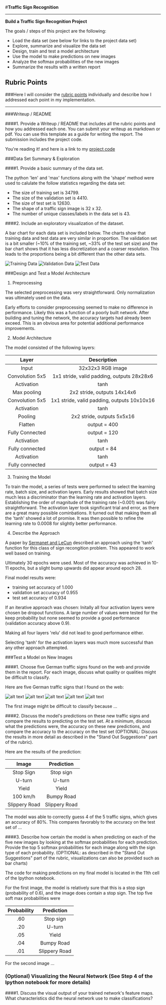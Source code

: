 #**Traffic Sign Recognition** 

---

**Build a Traffic Sign Recognition Project**

The goals / steps of this project are the following:
* Load the data set (see below for links to the project data set)
* Explore, summarize and visualize the data set
* Design, train and test a model architecture
* Use the model to make predictions on new images
* Analyze the softmax probabilities of the new images
* Summarize the results with a written report


[//]: # (Image References)

[image1]: ./writeup_images/bar_training_data.png "Training Data Visualizaton"
[image2]: ./writeup_images/bar_validation_data.png "Validation Data Visualizaton"
[image3]: ./writeup_images/bar_test_data.png "Test Data Visualizaton"
[image4]: ./Sign_images/speed20.png "Traffic Sign 1"
[image5]: ./Sign_images/speed30.png "Traffic Sign 2"
[image6]: ./Sign_images/speed50.png "Traffic Sign 3"
[image7]: ./Sign_images/speed60.png "Traffic Sign 4"
[image8]: ./Sign_images/speed70.png "Traffic Sign 5"
[image9]: ./writeup_images/im1_softmax.png "Sign 1 Softmax Probabilities"
[image10]: ./writeup_images/im2_softmax.png "Sign 2 Softmax Probabilities"
[image11]: ./writeup_images/im3_softmax.png "Sign 3 Softmax Probabilities"
[image12]: ./writeup_images/im4_softmax.png "Sign 4 Softmax Probabilities"
[image13]: ./writeup_images/im5_softmax.png "Sign 5 Softmax Probabilities"

## Rubric Points
###Here I will consider the [rubric points](https://review.udacity.com/#!/rubrics/481/view) individually and describe how I addressed each point in my implementation.  

---
###Writeup / README

####1. Provide a Writeup / README that includes all the rubric points and how you addressed each one. You can submit your writeup as markdown or pdf. You can use this template as a guide for writing the report. The submission includes the project code.

You're reading it! and here is a link to my [project code](https://github.com/udacity/CarND-Traffic-Sign-Classifier-Project/blob/master/Traffic_Sign_Classifier.ipynb)

###Data Set Summary & Exploration

####1. Provide a basic summary of the data set.

The python 'len' and 'max' functions along with the 'shape' method were used to calulate the follow statistics regarding the data set:

* The size of training set is 34799.
* The size of the validation set is 4410.
* The size of test set is 12630.
* The shape of a traffic sign image is 32 x 32.
* The number of unique classes/labels in the data set is 43.

####2. Include an exploratory visualization of the dataset.

A bar chart for each data set is included below. The charts show that training data and test data are very similar in proportion. The validation set is a bit smaller (~10% of the training set, ~33% of the test set size) and the bar chart shows that it has less discretization and a coarser resolution. This leads to the proportions being a bit different than the other data sets. 

![Training Data][image1]
![Validation Data][image2]
![Test Data][image3]

###Design and Test a Model Architecture

1. Preprocessing

The selected preprocessing was very straightforward. Only normalization was ultimately used on the data. 

Early efforts to consider preprocessing seemed to make no difference in performance. Likely this was a function of a poorly built network. After building and tuning the network, the accuracy targets had already been exceed. This is an obvious area for potential additional performance improvements. 

2. Model Architecture

The model consisted of the following layers:

| Layer         		|     Description	        					| 
|:---------------------:|:---------------------------------------------:| 
| Input         		| 32x32x3 RGB image   							| 
| Convolution 5x5     	| 1x1 stride, valid padding, outputs 28x28x6 	|
| Activation			| tanh											|
| Max pooling	      	| 2x2 stride,  outputs 14x14x6 				 	|
| Convolution 5x5	    | 1x1 stride, valid padding, outputs 10x10x16 	|
| Activation			| tanh											|
| Pooling				| 2x2 stride, outputs 5x5x16					|
| Flatten				| output = 400									|
| Fully Connected 		| output = 120									|
| Activation 		 	| tanh											|
| Fully connected		| output = 84									|
| Activation 		 	| tanh											|
| Fully connected		| output = 43 									|


3. Training the Model 

To train the model, a series of tests were performed to select the learning rate, batch size, and activation layers. Early results showed that batch size much less a discriminator than the learning rate and activation layers. Establishing the order of magnitude of the training rate (~0.001) was fairly straightforward. The activation layer took significant trial and error, as there are a great many possible cominbations. It turned out that making them all the 'tanh' showed a lot of promise. It was then possible to refine the learning rate to 0.0008 for slightly better performance.

4. Describe the Approach  

A paper by [Sermanet and LeCun](http://yann.lecun.com/exdb/publis/pdf/sermanet-ijcnn-11.pdf) described an approach using the 'tanh' function for this class of sign recongition problem. This appeared to work well based on training. 

Ultimately 30 epochs were used. Most of the accuracy was achieved in 10-11 epochs, but a slight bump upwards did appear around epoch 28. 

Final model results were:
* training set accuracy of 1.000
* validation set accuracy of 0.955
* test set accuracy of 0.934

If an iterative approach was chosen:
Initally all four activation layers were chosen be dropout functions. A large number of values were tested for the keep probability but none seemed to provide a good performance (validation accuracy above 0.9).

Making all four layers 'relu' did not lead to good performance either. 

Selecting 'tanh' for the activation layers was much more successful than any other approach attempted. 
 

###Test a Model on New Images

####1. Choose five German traffic signs found on the web and provide them in the report. For each image, discuss what quality or qualities might be difficult to classify.

Here are five German traffic signs that I found on the web:

![alt text][image4] ![alt text][image5] ![alt text][image6] 
![alt text][image7] ![alt text][image8]

The first image might be difficult to classify because ...

####2. Discuss the model's predictions on these new traffic signs and compare the results to predicting on the test set. At a minimum, discuss what the predictions were, the accuracy on these new predictions, and compare the accuracy to the accuracy on the test set (OPTIONAL: Discuss the results in more detail as described in the "Stand Out Suggestions" part of the rubric).

Here are the results of the prediction:

| Image			        |     Prediction	        					| 
|:---------------------:|:---------------------------------------------:| 
| Stop Sign      		| Stop sign   									| 
| U-turn     			| U-turn 										|
| Yield					| Yield											|
| 100 km/h	      		| Bumpy Road					 				|
| Slippery Road			| Slippery Road      							|


The model was able to correctly guess 4 of the 5 traffic signs, which gives an accuracy of 80%. This compares favorably to the accuracy on the test set of ...

####3. Describe how certain the model is when predicting on each of the five new images by looking at the softmax probabilities for each prediction. Provide the top 5 softmax probabilities for each image along with the sign type of each probability. (OPTIONAL: as described in the "Stand Out Suggestions" part of the rubric, visualizations can also be provided such as bar charts)

The code for making predictions on my final model is located in the 11th cell of the Ipython notebook.

For the first image, the model is relatively sure that this is a stop sign (probability of 0.6), and the image does contain a stop sign. The top five soft max probabilities were

| Probability         	|     Prediction	        					| 
|:---------------------:|:---------------------------------------------:| 
| .60         			| Stop sign   									| 
| .20     				| U-turn 										|
| .05					| Yield											|
| .04	      			| Bumpy Road					 				|
| .01				    | Slippery Road      							|


For the second image ... 

### (Optional) Visualizing the Neural Network (See Step 4 of the Ipython notebook for more details)
####1. Discuss the visual output of your trained network's feature maps. What characteristics did the neural network use to make classifications?


